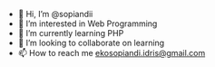- 👋 Hi, I’m @sopiandii
- 👀 I’m interested in Web Programming
- 🌱 I’m currently learning PHP
- 💞️ I’m looking to collaborate on learning
- 📫 How to reach me ekosopiandi.idris@gmail.com

<!---
sopiandii/sopiandii is a ✨ special ✨ repository because its `README.md` (this file) appears on your GitHub profile.
You can click the Preview link to take a look at your changes.
--->
